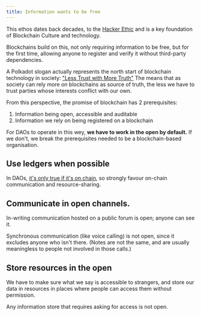 ```yaml
---
title: Information wants to be free
---
```


This ethos dates back decades, to the [Hacker Ethic]( http://www.catb.org/jargon/html/H/hacker-ethic.html) and is a key foundation of Blockchain Culture and technology.

Blockchains build on this, not only requiring information to be free, but for the first time, allowing anyone to register and verify it without third-party dependencies.

A Polkadot slogan actually represents the north start of blockchain technology in society: ["Less Trust with More Truth"](https://polkadot.network/Polkadot-lightpaper.pdf) The means that as society can rely more on blockchains as source of truth, the less we have to trust parties whose interests conflict with our own.

From this perspective, the promise of blockchain has 2 prerequisites:
1. Information being open, accessible and auditable
2. Information we rely on being registered on a blockchain

For DAOs to operate in this wey, **we have to work in the open by default.**  If we don't, we break the prerequisites needed to be a blockchain-based organisation.

## Use ledgers when possible
In DAOs, [it's only true if it's on chain](./less-trust-more-truth), so strongly favour on-chain communication and resource-sharing. 

## Communicate in open channels.

In-writing communication hosted on a public forum is open; anyone can see it.

Synchronous communication (like voice calling) is not open, since it excludes anyone who isn't there. (Notes are not the same, and are usually meaningless to people not involved in those calls.)

## Store resources in the open
We have to make sure what we say is accessible to strangers, and store our data in resources in places where people can access them without permission.

Any information store that requires asking for access is not open.



